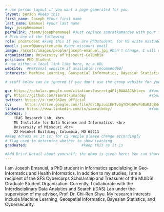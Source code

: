 ```yaml
---
# use person layout if you want a page generated for you
layout: person #keep this
first_name: Joseph #Your first name
last_name: Emanuel #your last name
key: josephemanuel
permalink: /team/josephemanuel #just replace samratkumardey with your full name (lowercase)
# Pick one of the following
role: phdstudent #keep this if you are PhDstudent, for MS write msstudent
email: jaecm9@umsystem.edu #your missouri email
image: /assets/images/people/joseph-emanuel.jpg #Don't chnage, I will do it later
organization: University of Missouri-Columbia 
position: PhD Student
# use either a local link like here, or a URL
website:  #Personal website if available [recommended]
interests: Machine Learning, Geospatial Informatics, Bayesian Statistics, Cybersecurity

# stuff below can be ignored if you don't use the group website for your private website

gs: https://scholar.google.com/citations?user=tqdPfj8AAAAJ&hl=en  #Your Google Scholar
gh: https://github.com/samratkumardey                             #Your Github
twitter: https://x.com/SKDey_Official                                                         # Your X
cv:      https://drive.google.com/file/d/18pzuq1EHTvGgYCMp6PwFoBaEJqB4qc7b/view?usp=drive_link                                                       #Your Web CV/PDF Link
linkedin: https://www.linkedin.com/in/samratkdey/                 #Your Linkedin
address: |
    iDAS Research Lab, <br>
    MU Institute for Data Science and Informatics, <br>
    University of Missouri <br>
    22 Heinkel Building, Columbia, MO 65211 
#Keep Adress as it is; for CS People please change accordingly
# flag used to determine whether to show teaching
graduated:                         #keep this as it is

#Add Brief Detail about yourself; the demo is given here; You can share your own
---
```


I am Joseph Emanuel, a PhD student in Informatics specializing in Geo-Informatics and Health Informatics. In addition to my studies, I am a recipient of the SFS Cybercorps Scholarship and Treasurer of the MUIDSI Graduate Student Organization. Currently, I collaborate with the Interdisciplinary Data Analytics and Search (iDAS) Lab under the supervision of my advisor, Prof. Dr. Chi-Ren Shyu. My research interests include Machine Learning, Geospatial Informatics, Bayesian Statistics, and Cybersecurity.
